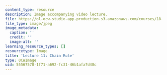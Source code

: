 ```yaml
---
content_type: resource
description: Image accompanying video lecture.
file: https://ol-ocw-studio-app-production.s3.amazonaws.com/courses/18-02-multivariable-calculus-fall-2007/555675701f71a692fc3146b1afa7d48c_11.jpg
file_type: image/jpeg
image_metadata:
  caption: ''
  credit: ''
  image-alt: ''
learning_resource_types: []
resourcetype: Image
title: 'Lecture 11: Chain Rule'
type: OCWImage
uid: 55567570-1f71-a692-fc31-46b1afa7d48c
---
```

